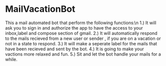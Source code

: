 # MailVacationBot
This a mail automated bot that perform the following functions:\n
1.) It will ask you to sign in and authorize the app to have the access to your inbox,label and compose section of gmail.
2.) It will automatically respond to the mails recieved from a new user or sender , if you are on a vacation or not in a state to respond.
3.) It will make a seperate label for the mails that have been recieved and sent by the bot.
4.) It is going to make your vactions more relaxed and fun.
5.) Sit and let the bot handle your mails for a while.
